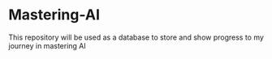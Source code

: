 # Mastering-AI
This repository will be used as a database to store and show progress to my journey in mastering AI

